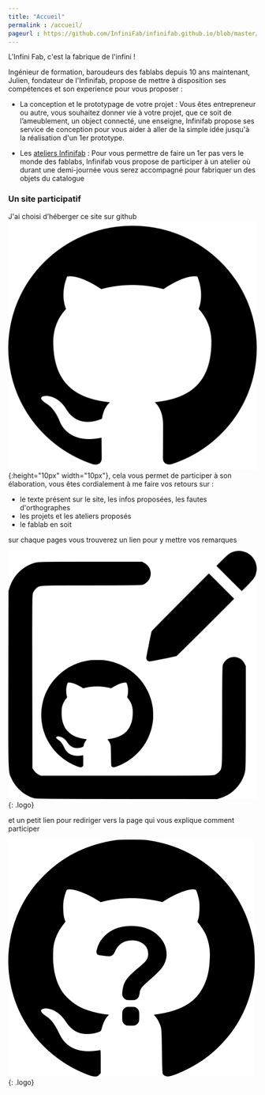 ```yaml
---
title: "Accueil"
permalink : /accueil/
pageurl : https://github.com/InfiniFab/infinifab.github.io/blob/master/accueil.md
---
```


L'Infini Fab, c'est la fabrique de l'infini !

Ingénieur de formation, baroudeurs des fablabs depuis 10 ans maintenant, Julien, fondateur de l'Infinifab, propose de mettre à disposition ses compétences et son experience pour vous proposer :

- La conception et le prototypage de votre projet : Vous êtes entrepreneur ou autre, vous souhaitez donner vie à votre projet, que ce soit de l’ameublement, un object connecté, une enseigne, Infinifab propose ses service de conception pour vous aider à aller de la simple idée jusqu'à la réalisation d'un 1er prototype.

- Les [ateliers Infinifab](/ateliers) : Pour vous permettre de faire un 1er pas vers le monde des fablabs, Infinifab vous propose de participer à un atelier où durant une demi-journée vous serez accompagné pour fabriquer un des objets du catalogue 



### Un site participatif

J'ai choisi d’héberger ce site sur github ![](/asset/github.png ){:height="10px" width="10px"}, cela vous permet de participer à son élaboration, vous êtes cordialement à me faire vos retours sur : 
- le texte présent sur le site, les infos proposées, les  fautes d'orthographes
- les projets et les ateliers proposés
- le fablab en soit

sur chaque pages vous trouverez un lien pour y mettre vos remarques

![](/asset/gitedit.png ){: .logo}

et un petit lien pour rediriger vers la page qui vous explique comment participer

![](/asset/githow.png ){: .logo}